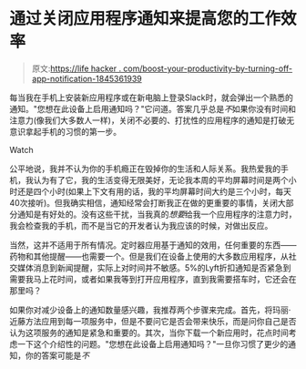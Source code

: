 # 通过关闭应用程序通知来提高您的工作效率

> 原文:[https://life hacker . com/boost-your-productivity-by-turning-off-app-notification-1845361939](https://lifehacker.com/boost-your-productivity-by-turning-off-app-notification-1845361939)

每当我在手机上安装新应用程序或在新电脑上登录Slack时，就会弹出一个熟悉的通知。"您想在此设备上启用通知吗？"它问道。答案几乎总是*不*如果你没有时间和注意力(像我们大多数人一样)，关闭不必要的、打扰性的应用程序的通知是打破无意识拿起手机的习惯的第一步。

Watch

公平地说，我并不认为你的手机瘾正在毁掉你的生活和人际关系。我热爱我的手机，我认为有了它，我的生活变得无限美好，无论我本周的平均屏幕时间是两个小时还是四个小时(如果上下文有用的话，我的平均屏幕时间大约是三个小时，每天40次接听)。但我确实相信，通知经常会打断我正在做的更重要的事情，关闭大部分通知是有好处的。没有这些干扰，当我真的*想要*给我一个应用程序的注意力时，我会检查我的手机，而不是当它的开发者认为我应该的时候，对做出反应。

当然，这并不适用于所有情况。定时器应用基于通知的效用，任何重要的东西——药物和其他提醒——也需要一个。但是我们在设备上使用的大多数应用程序，从社交媒体消息到新闻提醒，实际上对时间并不敏感。5%的Lyft折扣通知是否紧急到需要我马上花时间，或者如果我等到打开应用程序，直到我需要搭车时，它还会在那里吗？

如果你对减少设备上的通知数量感兴趣，我推荐两个步骤来完成。首先，将玛丽·近藤方法应用到每一项服务中，但是不要问它是否会带来快乐，而是问你自己是否认为这项服务的通知是紧急和重要的。其次，当你下载一个新应用时，花点时间考虑一下这个介绍性的问题。"您想在此设备上启用通知吗？"一旦你习惯了更少的通知，你的答案可能是*不*
